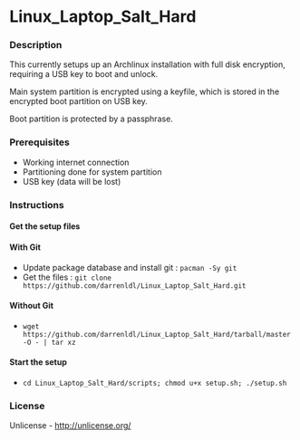 # Linux_Laptop_Salt_Hard

### Description
This currently setups up an Archlinux installation with full disk encryption, requiring a USB key to boot and unlock.

Main system partition is encrypted using a keyfile, which is stored in the encrypted boot partition on USB key.

Boot partition is protected by a passphrase.

### Prerequisites
  - Working internet connection
  - Partitioning done for system partition
  - USB key (data will be lost)

### Instructions
#### Get the setup files
#### With Git
  - Update package database and install git : `pacman -Sy git`
  - Get the files : `git clone https://github.com/darrenldl/Linux_Laptop_Salt_Hard.git`

#### Without Git
  - `wget https://github.com/darrenldl/Linux_Laptop_Salt_Hard/tarball/master -O - | tar xz`

#### Start the setup
  - `cd Linux_Laptop_Salt_Hard/scripts; chmod u+x setup.sh; ./setup.sh`

### License
Unlicense - http://unlicense.org/
